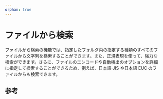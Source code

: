 ```yaml
---
orphan: true
---
```

# ファイルから検索

ファイルから検索の機能では、指定したフォルダ内の指定する種類のすべてのファイルから文字列を検索することができます。また、正規表現を使って、強力な検索ができます。さらに、ファイルのエンコードや自動検出のオプションを詳細に指定して検索することができるため、例えば、日本語 JIS や日本語
EUC のファイルからも検索できます。

## 参考
